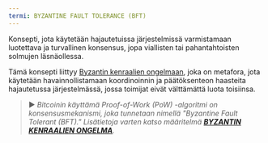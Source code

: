 ```yaml
---
termi: BYZANTINE FAULT TOLERANCE (BFT)
---
```


Konsepti, jota käytetään hajautetuissa järjestelmissä varmistamaan luotettava ja turvallinen konsensus, jopa viallisten tai pahantahtoisten solmujen läsnäollessa.

Tämä konsepti liittyy [Byzantin kenraalien ongelmaan](/dictionnaire/P.md#prob.-des-généraux-byzantins), joka on metafora, jota käytetään havainnollistamaan koordinoinnin ja päätöksenteon haasteita hajautetussa järjestelmässä, jossa toimijat eivät välttämättä luota toisiinsa.

> ► *Bitcoinin käyttämä Proof-of-Work (PoW) -algoritmi on konsensusmekanismi, joka tunnetaan nimellä "Byzantine Fault Tolerant (BFT)." Lisätietoja varten katso määritelmä **[BYZANTIN KENRAALIEN ONGELMA](/dictionnaire/P.md#prob.-des-généraux-byzantins)**.*